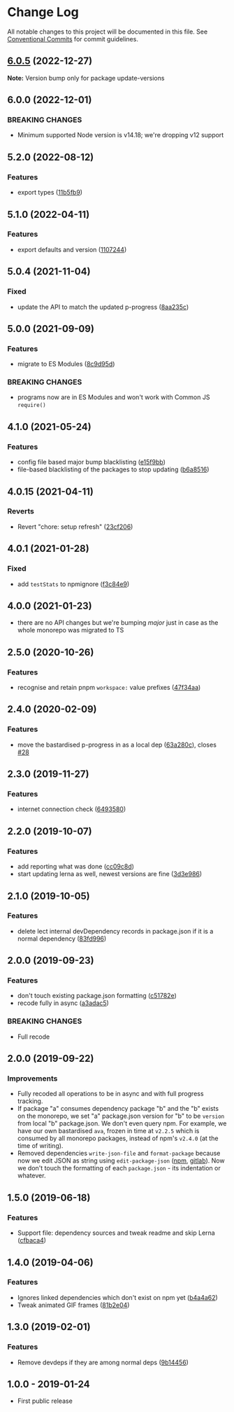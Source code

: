# Change Log

All notable changes to this project will be documented in this file.
See [Conventional Commits](https://conventionalcommits.org) for commit guidelines.

## [6.0.5](https://github.com/codsen/codsen/compare/update-versions@6.0.4...update-versions@6.0.5) (2022-12-27)

**Note:** Version bump only for package update-versions

## 6.0.0 (2022-12-01)

### BREAKING CHANGES

- Minimum supported Node version is v14.18; we're dropping v12 support

## 5.2.0 (2022-08-12)

### Features

- export types ([11b5fb9](https://github.com/codsen/codsen/commit/11b5fb936ce20e0a77c3a09806773e1cd7695c50))

## 5.1.0 (2022-04-11)

### Features

- export defaults and version ([1107244](https://github.com/codsen/codsen/commit/1107244b45eff96ac1fc4ab992031ede0d10ba8c))

## 5.0.4 (2021-11-04)

### Fixed

- update the API to match the updated p-progress ([8aa235c](https://github.com/codsen/codsen/commit/8aa235c8ced8daefcfdab14e380d9765f980ef8d))

## 5.0.0 (2021-09-09)

### Features

- migrate to ES Modules ([8c9d95d](https://github.com/codsen/codsen/commit/8c9d95d5dea0b769c2f070397141918a4893d575))

### BREAKING CHANGES

- programs now are in ES Modules and won't work with Common JS `require()`

## 4.1.0 (2021-05-24)

### Features

- config file based major bump blacklisting ([e15f9bb](https://github.com/codsen/codsen/commit/e15f9bba1c4fd5f847ac28b3f38fa6ee633f5dca))
- file-based blacklisting of the packages to stop updating ([b6a8516](https://github.com/codsen/codsen/commit/b6a85168a4507819d17c6861f2ae302811c8af02))

## 4.0.15 (2021-04-11)

### Reverts

- Revert "chore: setup refresh" ([23cf206](https://github.com/codsen/codsen/commit/23cf206970a087ff0fa04e61f94d919f59ab3881))

## 4.0.1 (2021-01-28)

### Fixed

- add `testStats` to npmignore ([f3c84e9](https://github.com/codsen/codsen/commit/f3c84e95afc5514214312f913692d85b2e12eb29))

## 4.0.0 (2021-01-23)

- there are no API changes but we're bumping _major_ just in case as the whole monorepo was migrated to TS

## 2.5.0 (2020-10-26)

### Features

- recognise and retain pnpm `workspace:` value prefixes ([47f34aa](https://gitlab.com/codsen/codsen/commit/47f34aae7602e59fad8bf83043c309ec29eb2f4a))

## 2.4.0 (2020-02-09)

### Features

- move the bastardised p-progress in as a local dep ([63a280c](https://gitlab.com/codsen/codsen/commit/63a280ce2a1143c805b206c6ee1b894f98a168b0)), closes [#28](https://gitlab.com/codsen/codsen/issues/28)

## 2.3.0 (2019-11-27)

### Features

- internet connection check ([6493580](https://gitlab.com/codsen/codsen/commit/649358058a931a4a96baef768f4e45c5da093b63))

## 2.2.0 (2019-10-07)

### Features

- add reporting what was done ([cc09c8d](https://gitlab.com/codsen/codsen/commit/cc09c8d))
- start updating lerna as well, newest versions are fine ([3d3e986](https://gitlab.com/codsen/codsen/commit/3d3e986))

## 2.1.0 (2019-10-05)

### Features

- delete lect internal devDependency records in package.json if it is a normal dependency ([83fd996](https://gitlab.com/codsen/codsen/commit/83fd996))

## 2.0.0 (2019-09-23)

### Features

- don't touch existing package.json formatting ([c51782e](https://gitlab.com/codsen/codsen/commit/c51782e))
- recode fully in async ([a3adac5](https://gitlab.com/codsen/codsen/commit/a3adac5))

### BREAKING CHANGES

- Full recode

## 2.0.0 (2019-09-22)

### Improvements

- Fully recoded all operations to be in async and with full progress tracking.
- If package "a" consumes dependency package "b" and the "b" exists on the monorepo, we set "a" package.json version for "b" to be `version` from local "b" package.json. We don't even query npm. For example, we have our own bastardised `ava`, frozen in time at `v2.2.5` which is consumed by all monorepo packages, instead of npm's `v2.4.0` (at the time of writing).
- Removed dependencies `write-json-file` and `format-package` because now we edit JSON as string using `edit-package-json` ([npm](https://www.npmjs.com/package/edit-package-json), [gitlab](https://gitlab.com/codsen/codsen/tree/master/packages/edit-package-json/)). Now we don't touch the formatting of each `package.json` - its indentation or whatever.

## 1.5.0 (2019-06-18)

### Features

- Support file: dependency sources and tweak readme and skip Lerna ([cfbaca4](https://gitlab.com/codsen/codsen/commit/cfbaca4))

## 1.4.0 (2019-04-06)

### Features

- Ignores linked dependencies which don't exist on npm yet ([b4a4a62](https://gitlab.com/codsen/codsen/commit/b4a4a62))
- Tweak animated GIF frames ([81b2e04](https://gitlab.com/codsen/codsen/commit/81b2e04))

## 1.3.0 (2019-02-01)

### Features

- Remove devdeps if they are among normal deps ([9b14456](https://gitlab.com/codsen/codsen/commit/9b14456))

## 1.0.0 - 2019-01-24

- First public release
